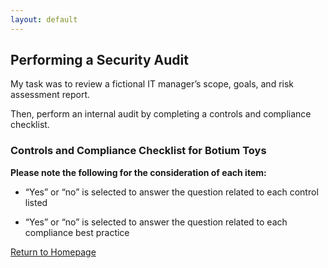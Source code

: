 ```yaml
---
layout: default
---
```


## Performing a Security Audit

My task was to review a fictional IT manager’s scope, goals, and risk assessment report.

Then, perform an internal audit by completing a controls and compliance checklist.

### Controls and Compliance Checklist for Botium Toys

__Please note the following for the consideration of each item:__
* “Yes” or “no” is selected to answer the question related to each control listed

* “Yes” or “no” is selected to answer the question related to each compliance best practice

[Return to Homepage](./)
